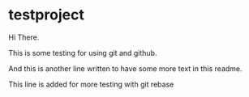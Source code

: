 # testproject

Hi There.

This is some testing for using git and github.

And this is another line written to have some more text in this readme.

This line is added for more testing with git rebase
